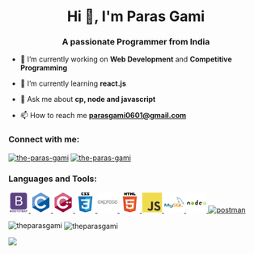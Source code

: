 <h1 align="center">Hi 👋, I'm Paras Gami</h1>
<h3 align="center">A passionate Programmer from India</h3>

- 🔭 I’m currently working on **Web Development** and **Competitive Programming**

- 🌱 I’m currently learning **react.js**

- 💬 Ask me about **cp, node and javascript**

- 📫 How to reach me **parasgami0601@gmail.com**

<h3 align="left">Connect with me:</h3>
<p align="left">
<a href="https://twitter.com/gami_paras?lang=en" target="blank"><img align="center" src="https://raw.githubusercontent.com/rahuldkjain/github-profile-readme-generator/master/src/images/icons/Social/twitter.svg" alt="the-paras-gami" height="30" width="40" /></a>
<a href="https://www.linkedin.com/in/paras-gami-54719b1b8?lipi=urn%3Ali%3Apage%3Ad_flagship3_profile_view_base_contact_details%3BGwRDOzHFTLWIgp3pFOqTig%3D%3D" target="blank"><img align="center" src="https://raw.githubusercontent.com/rahuldkjain/github-profile-readme-generator/master/src/images/icons/Social/linked-in-alt.svg" alt="the-paras-gami" height="30" width="40" /></a>
</p>

<h3 align="left">Languages and Tools:</h3>
<p align="left"> <a href="https://getbootstrap.com" target="_blank"> <img src="https://raw.githubusercontent.com/devicons/devicon/master/icons/bootstrap/bootstrap-plain-wordmark.svg" alt="bootstrap" width="40" height="40"/> </a> <a href="https://www.cprogramming.com/" target="_blank"> <img src="https://raw.githubusercontent.com/devicons/devicon/master/icons/c/c-original.svg" alt="c" width="40" height="40"/> </a> <a href="https://www.w3schools.com/cpp/" target="_blank"> <img src="https://raw.githubusercontent.com/devicons/devicon/master/icons/cplusplus/cplusplus-original.svg" alt="cplusplus" width="40" height="40"/> </a> <a href="https://www.w3schools.com/css/" target="_blank"> <img src="https://raw.githubusercontent.com/devicons/devicon/master/icons/css3/css3-original-wordmark.svg" alt="css3" width="40" height="40"/> </a> <a href="https://expressjs.com" target="_blank"> <img src="https://raw.githubusercontent.com/devicons/devicon/master/icons/express/express-original-wordmark.svg" alt="express" width="40" height="40"/> </a> <a href="https://www.w3.org/html/" target="_blank"> <img src="https://raw.githubusercontent.com/devicons/devicon/master/icons/html5/html5-original-wordmark.svg" alt="html5" width="40" height="40"/> </a> <a href="https://developer.mozilla.org/en-US/docs/Web/JavaScript" target="_blank"> <img src="https://raw.githubusercontent.com/devicons/devicon/master/icons/javascript/javascript-original.svg" alt="javascript" width="40" height="40"/> </a>   <a href="https://www.mysql.com/" target="_blank"> <img src="https://raw.githubusercontent.com/devicons/devicon/master/icons/mysql/mysql-original-wordmark.svg" alt="mysql" width="40" height="40"/> </a> <a href="https://nodejs.org" target="_blank"> <img src="https://raw.githubusercontent.com/devicons/devicon/master/icons/nodejs/nodejs-original-wordmark.svg" alt="nodejs" width="40" height="40"/> </a> <a href="https://postman.com" target="_blank"> <img src="https://www.vectorlogo.zone/logos/getpostman/getpostman-icon.svg" alt="postman" width="40" height="40"/> </a> </p>

<p><img align="left" src="https://github-readme-stats.vercel.app/api/top-langs?username=theparasgami&show_icons=true&locale=en&layout=compact" alt="theparasgami" /></p>

<p>&nbsp;<img align="center" src="https://github-readme-stats.vercel.app/api?username=theparasgami&theme=dark&show_icons=true&locale=en" alt="theparasgami" /></p>
<img src="https://activity-graph.herokuapp.com/graph?username=theparasgami&theme=react-dark&bg_color=00000000&color=037bfc&line=037bfc&point=00000000&area=true&hide_border=true"> <br>
